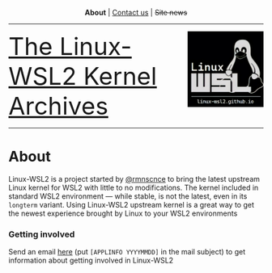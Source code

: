 <p align="center"><b>About</b> | <a href="mailto:linux-wsl2.github.io">Contact us</a> | <strike>Site news</strike> </p>
<hr>
<img src="/images/image.png" width="150" title="WSL Avatar" align="right" /><font size="7"><a href="linux-wsl2.github.io">The Linux-WSL2 Kernel Archives</a></font>

---

# About

Linux-WSL2 is a project started by [@rmnscnce](https://www.github.com/rmnscnce) to bring the latest upstream Linux kernel for WSL2 with little to no modifications. The kernel included in standard WSL2 environment — while stable, is not the latest, even in its `longterm` variant. Using Linux-WSL2 upstream kernel is a great way to get the newest experience brought by Linux to your WSL2 environments

### Getting involved
Send an email [here](mailto:linux-wsl2@ya.ru) (put `[APPLINFO YYYYMMDD]` in the mail subject) to get information about getting involved in Linux-WSL2
